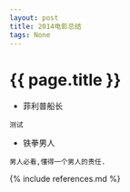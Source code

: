 ```yaml
---
layout: post
title: 2014电影总结 
tags: None 
---
```


{{ page.title }}
================

- 菲利普船长

```
测试
```

- 铁拳男人

```
男人必看,懂得一个男人的责任.
```
{% include references.md %}
